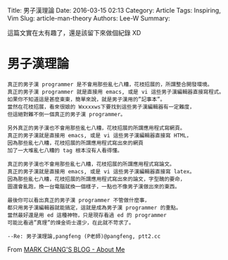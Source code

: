 Title: 男子漢理論
Date: 2016-03-15 02:13
Category: Article
Tags: Inspiring, Vim
Slug: article-man-theory
Authors: Lee-W
Summary: 


這篇文實在太有趣了，還是該留下來做個紀錄 XD

<!--more-->

# 男子漢理論
```
真正的男子漢 programmer 是不會用那些亂七八糟，花枝招展的，所謂整合開發環境。
真正的男子漢 programmer 就是直接用 emacs, 或是 vi 這些男子漢編輯器直接寫程式。
如果你不知道這是甚麼東東，簡單來說，就是男子漢用的”記事本”。
當然在花枝招展，看來很娘的 Wxxxxws下要找到這些男子漢編輯器有一定難度，
但這絕對難不倒一個真正的男子漢 programmer。

另外真正的男子漢也不會用那些亂七八糟，花枝招展的所謂應用程式寫網頁。
真正的男子漢就是直接用 emacs, 或是 vi 這些男子漢編輯器直接寫 HTML，
因為那些亂七八糟，花枝招展的所謂應用程式寫出來的網頁
加了一大堆亂七八糟的 tag 根本沒有人看得懂。

真正的男子漢也不會用那些亂七八糟，花枝招展的所謂應用程式寫論文。
真正的男子漢就是直接用 emacs, 或是 vi 這些男子漢編輯器直接寫 latex。
因為那些亂七八糟，花枝招展的所謂應用程式寫出來的論文，字型醜的要命，
圖還會亂跑，換一台電腦就換一個樣子，一點也不像男子漢做出來的東西。

最後你可以看出真正的男子漢 programmer 不管做什麼事，
都只用男子漢編輯器就能搞定，這就是成為男子漢 programmer 的重點。
當然最好還是用 ed 這種神物，只是現存看過 ed 的 programmer
可能比看過”真理”的煉金術士還少，在此就不苛求了。

--Re: 男子漢理論,pangfeng (P老師)@pangfeng, ptt2.cc
```

From [MARK CHANG'S BLOG - About Me](http://cpmarkchang.logdown.com/pages/about-me)
